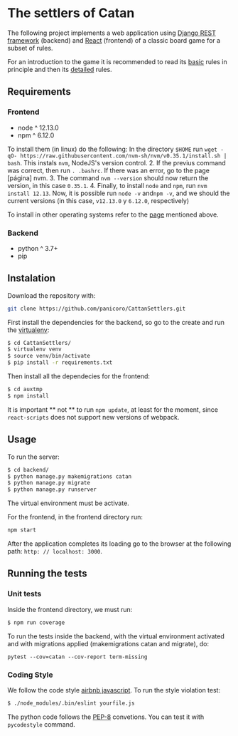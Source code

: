 # The settlers of Catan

The following project implements a web application using [Django REST framework] (backend) and [React] (frontend) of a classic board game for a subset of rules.

[Django REST framework]: https://www.django-rest-framework.org/
[React]: https://es.reactjs.org/

For an introduction to the game it is recommended to read its [basic] rules in principle and then its [detailed] rules.

[basic]: https://drive.google.com/file/d/1xAtBKKUcGGNYGmStsaMez-lXh7LsySiM/view
[detailed]: https://drive.google.com/file/d/11sOYT_F_m4w6JRAGLTlwvNwMjfuMlXPN/view

## Requirements

### Frontend 

  * node ^ 12.13.0
  * npm ^ 6.12.0

To install them (in linux) do the following: 
In the directory `$HOME` run `wget -qO- https://raw.githubusercontent.com/nvm-sh/nvm/v0.35.1/install.sh | bash`. This instals `nvm`, NodeJS's version control.
2. If the previus command was correct, then run `. .bashrc`. If there was an error, go to the page [página] nvm.
3. The command `nvm --version` should now return the version, in this case `0.35.1`.
4. Finally, to install `node` and `npm`, run `nvm install 12.13`. Now, it is possible run `node -v` and`npm -v`, and we should the current versions (in this case, `v12.13.0` y `6.12.0`, respectively)

To install in other operating systems refer to the [page] mentioned above.

[page]: https://github.com/nvm-sh/nvm#installation-and-update

### Backend

  * python ^ 3.7+
  * pip 


## Instalation

Download the repository with:

```bash
git clone https://github.com/panicoro/CattanSettlers.git
```

First install the dependencies for the backend, so go to the create and run the [virtualenv](https://virtualenv.pypa.io/en/stable/):

```bash
$ cd CattanSettlers/
$ virtualenv venv
$ source venv/bin/activate
$ pip install -r requirements.txt
```

Then install all the dependecies for the frontend:

```bash
$ cd auxtmp
$ npm install
```

It is important ** not ** to run `npm update`, at least for the moment, since `react-scripts` does not support new versions of webpack.

## Usage

To run the server:

```bash
$ cd backend/
$ python manage.py makemigrations catan
$ python manage.py migrate
$ python manage.py runserver
```

The virtual environment must be activate.

For the frontend, in the frontend directory run:

```bash
npm start
```
After the application completes its loading go to the browser at the following path: `http: // localhost: 3000`.

## Running the tests

### Unit tests

Inside the frontend directory, we must run:

```bash
$ npm run coverage
```

To run the tests inside the backend, with the virtual environment activated and
with migrations applied (makemigrations catan and migrate),
do:

```
pytest --cov=catan --cov-report term-missing
```

### Coding Style

We follow the code style [airbnb javascript].
To run the style violation test:

```bash
$ ./node_modules/.bin/eslint yourfile.js
```

[airbnb javascript]: https://github.com/airbnb/javascript

The python code follows the [PEP-8] convetions. You can test it with ```pycodestyle``` command.

[PEP-8]: https://www.python.org/dev/peps/pep-0008/
